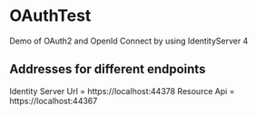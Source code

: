 # OAuthTest
Demo of OAuth2 and OpenId Connect by using IdentityServer 4

## Addresses for different endpoints
Identity Server Url = https://localhost:44378
Resource Api = https://localhost:44367